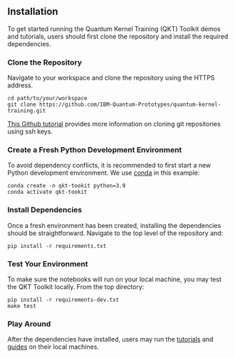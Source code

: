 ## Installation

To get started running the Quantum Kernel Training (QKT) Toolkit demos and tutorials, users should first clone the repository and install the required dependencies.

### Clone the Repository
Navigate to your workspace and clone the repository using the HTTPS address.

```
cd path/to/your/workspace
git clone https://github.com/IBM-Quantum-Prototypes/quantum-kernel-training.git
```

[This Github tutorial](https://docs.github.com/en/authentication/connecting-to-github-with-ssh) provides more information on cloning git repositories using ssh keys.

### Create a Fresh Python Development Environment
To avoid dependency conflicts, it is recommended to first start a new Python development environment. We use [conda](https://docs.anaconda.com/anaconda/install/index.html) in this example:

```
conda create -n qkt-tookit python=3.9
conda activate qkt-tookit
```



### Install Dependencies
Once a fresh environment has been created, installing the dependencies should be straightforward. Navigate to the
top level of the repository and:

```
pip install -r requirements.txt
```


### Test Your Environment
To make sure the notebooks will run on your local machine, you may test the QKT Toolkit locally. From the top directory:

```
pip install -r requirements-dev.txt
make test
```

### Play Around
After the dependencies have installed, users may run the [tutorials](tutorials) and [guides](how_tos) on their local machines.
